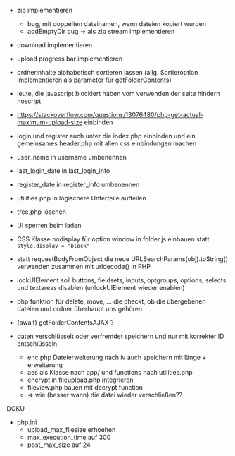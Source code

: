 - zip implementieren
  - bug, mit doppelten dateinamen, wenn dateien kopiert wurden
  - addEmptyDir bug -> als zip stream implementieren

- download implementieren

- upload progress bar implementieren

- ordnerinhalte alphabetisch sortieren lassen (allg. Sortieroption implementieren als parameter für getFolderContents)

- leute, die javascript blockiert haben vom verwenden der seite hindern    noscript

- https://stackoverflow.com/questions/13076480/php-get-actual-maximum-upload-size einbinden

- login und register auch unter die index.php einbinden und ein gemeinsames header.php mit allen css einbindungen machen

- user_name in username umbenennen
- last_login_date in last_login_info
- register_date in register_info umbenennen

- utilities.php in logischere Unterteile aufteilen

- tree.php löschen

- UI sperren beim laden

- CSS Klasse nodisplay für option window in folder.js einbauen statt ```style.display = "block"```

- statt requestBodyFromObject die neue URLSearchParams(obj).toString() verwenden zusammen mit urldecode() in PHP

- lockUIElement soll buttons, fieldsets, inputs, optgroups, options, selects und textareas disablen (unlockUIElement wieder enablen)

- php funktion für delete, move, ... die checkt, ob die übergebenen dateien und ordner überhaupt uns gehören

- (await) getFolderContentsAJAX ?

- daten verschlüsselt oder verfremdet speichern und nur mit korrekter ID entschlüsseln
  - enc.php Dateierweiterung nach iv auch speichern mit länge + erweiterung
  - aes als Klasse nach app/ und functions nach utilities.php
  - encrypt in fileupload.php integrieren
  - fileview.php bauen mit decrypt function
  - => wie (besser wann) die datei wieder verschließen??

DOKU
- php.ini
  - upload_max_filesize erhoehen
  - max_execution_time auf 300
  - post_max_size auf 24